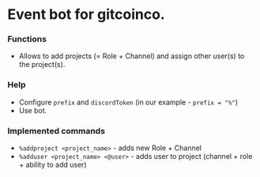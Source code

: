 # Event bot for gitcoinco.
### Functions
- Allows to add projects (= Role + Channel) and assign other user(s) to the project(s).
### Help
- Configure ```prefix``` and ```discordToken``` (in our example - ```prefix = "%"```)
- Use bot.

### Implemented commands
- ```%addproject <project_name>``` - adds new Role + Channel
- ```%adduser <project_name> <@user>``` - adds user to project (channel + role + ability to add user)
